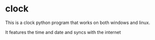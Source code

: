 # clock

This is a clock python program that works on both windows and linux.

It features the time and date and syncs with the internet
